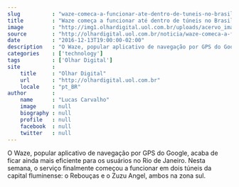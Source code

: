 ```yaml
---
slug          : "waze-comeca-a-funcionar-ate-dentro-de-tuneis-no-brasil"
title         : "Waze começa a funcionar até dentro de túneis no Brasil"
image         : "http://img1.olhardigital.uol.com.br/uploads/acervo_imagens/2016/12/20161213185623_660_420.jpg"
source        : "http://olhardigital.uol.com.br/noticia/waze-comeca-a-funcionar-ate-dentro-de-tuneis-no-brasil/64635"
date          : "2016-12-13T19:00:00-02:00"
description   : "O Waze, popular aplicativo de navegação por GPS do Google, acaba de ficar ainda mais eficiente para os usuários no Rio de Janeiro. Nesta semana, o serviço finalmente começou a funcionar em dois túneis da capital fluminense: o Rebouças e o Zuzu Angel, ambos na zona sul."
categories    : ['technology']
tags          : ['Olhar Digital']
site          :
    title     : "Olhar Digital"
    url       : "http://olhardigital.uol.com.br"
    locale    : "pt_BR"
author        :
    name      : "Lucas Carvalho"
    image     : null
    biography : null
    profile   : null
    facebook  : null
    twitter   : null
---
```


O Waze, popular aplicativo de navegação por GPS do Google, acaba de ficar ainda mais eficiente para os usuários no Rio de Janeiro. Nesta semana, o serviço finalmente começou a funcionar em dois túneis da capital fluminense: o Rebouças e o Zuzu Angel, ambos na zona sul.
